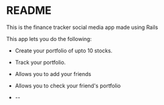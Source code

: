 # README

This is the finance tracker social media app made using Rails

This app lets you do the following:

* Create your portfolio of upto 10 stocks.

* Track your portfolio.

* Allows you to add your friends

* Allows you to check your friend's portfolio

* --